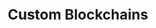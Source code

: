 ---
title: Custom Blockchains
description: TODO
hide: 
    - feedback
template: subsection-index-page.html
---